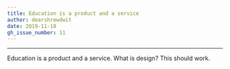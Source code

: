```yaml
---
title: Education is a product and a service
author: dearshrewdwit
date: 2019-11-18
gh_issue_number: 11
---
```


___

Education is a product and a service. What is design?
This should work.

